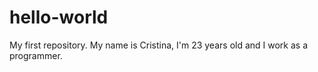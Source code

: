 # hello-world
My first repository.
My name is Cristina, I'm 23 years old and I work as a programmer.
